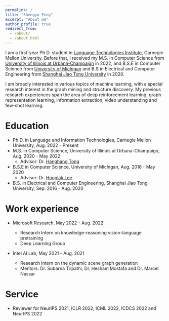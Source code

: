 ```yaml
---
permalink: /
title: "Shengyu Feng"
excerpt: "About me"
author_profile: true
redirect_from: 
  - /about/
  - /about.html
---
```



I am a first-year Ph.D. student in [Language Technologies Institute](lti.cs.cmu.edu), Carnegie Mellon University. Before that, I received my M.S. in Computer Science from [University of Illinois at Urbana-Champaign](https://illinois.edu/) in 2022, and B.S.E in Computer Science from [University of Michigan](https://umich.edu/) and B.S in Electrical and Computer Engineering from [Shanghai Jiao Tong University](https://en.sjtu.edu.cn/) in 2020.

I am broadly interested in various topics of machine learning, with a special research interest in the graph mining and structure discovery. My previous research experiences span the area of deep reinforcement learning, graph representation learning, information extraction, video understanding and few-shot learning.

Education
======
* Ph.D. in Language and Information Technologies, Carnegie Mellon University, Aug. 2022 - Present
* M.S. in Computer Science, University of Illinois at Urbana-Champaign, Aug. 2020 - May 2022
    * Advisor: Dr. [Hanghang Tong](http://tonghanghang.org/)
* B.S.E in Computer Science, University of Michigan, Aug. 2018 - May 2020
    * Advisor: Dr. [Honglak Lee](https://web.eecs.umich.edu/~honglak/)
* B.S. in Electrical and Computer Engineering, Shanghai Jiao Tong University, Sep. 2016 - Aug. 2020 


Work experience
======
* Microsoft Research, May 2022 - Aug. 2022
  * Research Intern on knowledge-reasoning vision-language pretraining
  * Deep Learning Group
  
* Intel AI Lab, May 2021 - Aug. 2021
  * Research Intern on the dynamic scene graph generation
  * Mentors: Dr. Subarna Tripathi, Dr. Hesham Mostafa and Dr. Marcel Nassar
  
Service 
======
* Reviewer for NeurIPS 2021, ICLR 2022, ICML 2022, ICDCS 2022 and NeurIPS 2022
